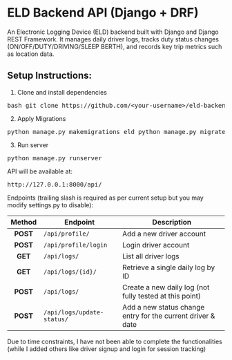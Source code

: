 # ELD Backend API (Django + DRF)

An Electronic Logging Device (ELD) backend built with Django and Django REST Framework.
It manages daily driver logs, tracks duty status changes (ON/OFF/DUTY/DRIVING/SLEEP BERTH), and records key trip metrics such as location data.

## Setup Instructions:

1. Clone and install dependencies

<pre>bash git clone https://github.com/&lt;your-username&gt;/eld-backend.git cd eld-backend python3 -m venv venv source venv/bin/activate pip install -r requirements.txt</pre>

2. Apply Migrations

<pre>python manage.py makemigrations eld python manage.py migrate</pre>

3. Run server

<pre>python manage.py runserver</pre>

API will be available at:

<pre>http://127.0.0.1:8000/api/</pre>

Endpoints (trailing slash is required as per current setup but you may modify settings.py to disable):

|  Method  | Endpoint                   | Description                                                 |
| :------: | -------------------------- | ----------------------------------------------------------- |
| **POST** | `/api/profile/`            | Add a new driver account                                    |
| **POST** | `/api/profile/login`       | Login driver account                                        |
| **GET**  | `/api/logs/`               | List all driver logs                                        |
| **GET**  | `/api/logs/{id}/`          | Retrieve a single daily log by ID                           |
| **POST** | `/api/logs/`               | Create a new daily log (not fully tested at this point)     |
| **POST** | `/api/logs/update-status/` | Add a new status change entry for the current driver & date |

Due to time constraints, I have not been able to complete the functionalities (while I added others like driver signup and login for session tracking)
